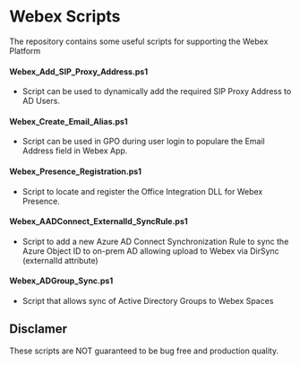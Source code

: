 # Webex Scripts

The repository contains some useful scripts for supporting the Webex Platform

#### Webex_Add_SIP_Proxy_Address.ps1 
- Script can be used to dynamically add the required SIP Proxy Address to AD Users.
#### Webex_Create_Email_Alias.ps1
- Script can be used in GPO during user login to populare the Email Address field in Webex App.
#### Webex_Presence_Registration.ps1 
- Script to locate and register the Office Integration DLL for Webex Presence.
#### Webex_AADConnect_ExternalId_SyncRule.ps1 
- Script to add a new Azure AD Connect Synchronization Rule to sync the Azure Object ID to on-prem AD allowing upload to Webex via DirSync (externalId attribute)
#### Webex_ADGroup_Sync.ps1
- Script that allows sync of Active Directory Groups to Webex Spaces

## Disclamer

These scripts are NOT guaranteed to be bug free and production quality.